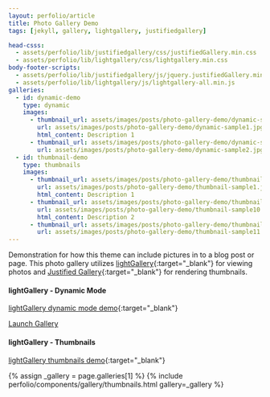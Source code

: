 ```yaml
---
layout: perfolio/article
title: Photo Gallery Demo
tags: [jekyll, gallery, lightgallery, justifiedgallery]

head-csss:
  - assets/perfolio/lib/justifiedgallery/css/justifiedGallery.min.css
  - assets/perfolio/lib/lightgallery/css/lightgallery.min.css
body-footer-scripts:
  - assets/perfolio/lib/justifiedgallery/js/jquery.justifiedGallery.min.js
  - assets/perfolio/lib/lightgallery/js/lightgallery-all.min.js
galleries:
  - id: dynamic-demo
    type: dynamic
    images:
      - thumbnail_url: assets/images/posts/photo-gallery-demo/dynamic-sample1-th.jpg
        url: assets/images/posts/photo-gallery-demo/dynamic-sample1.jpg
        html_content: Description 1
      - thumbnail_url: assets/images/posts/photo-gallery-demo/dynamic-sample2-th.jpg
        url: assets/images/posts/photo-gallery-demo/dynamic-sample2.jpg
  - id: thumbnail-demo
    type: thumbnails
    images:
      - thumbnail_url: assets/images/posts/photo-gallery-demo/thumbnail-sample1-th.jpg
        url: assets/images/posts/photo-gallery-demo/thumbnail-sample1.jpg
        html_content: Description 1
      - thumbnail_url: assets/images/posts/photo-gallery-demo/thumbnail-sample10-th.jpg
        url: assets/images/posts/photo-gallery-demo/thumbnail-sample10.jpg
        html_content: Description 2
      - thumbnail_url: assets/images/posts/photo-gallery-demo/thumbnail-sample11-th.jpg
        url: assets/images/posts/photo-gallery-demo/thumbnail-sample11.jpg
---
```


Demonstration for how this theme can include pictures in to a blog post or page.<!--more-->
This photo gallery utilizes [lightGallery](https://www.lightgalleryjs.com){:target="_blank"} for viewing photos and [Justified Gallery](http://miromannino.github.io/Justified-Gallery){:target="_blank"} for rendering thumbnails.

#### lightGallery - Dynamic Mode

[lightGallery dynamic mode demo](https://www.lightgalleryjs.com/demos/dynamic-mode){:target="_blank"}

<a class="pf-button-primary" href="#" id="dynamic-demo">Launch Gallery</a>

#### lightGallery - Thumbnails

[lightGallery thumbnails demo](https://www.lightgalleryjs.com/demos/thumbnails){:target="_blank"}

{% assign _gallery = page.galleries[1] %}
{% include perfolio/components/gallery/thumbnails.html gallery=_gallery %}